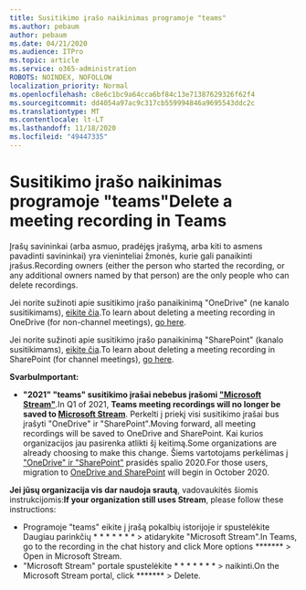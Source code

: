 ```yaml
---
title: Susitikimo įrašo naikinimas programoje "teams"
ms.author: pebaum
author: pebaum
ms.date: 04/21/2020
ms.audience: ITPro
ms.topic: article
ms.service: o365-administration
ROBOTS: NOINDEX, NOFOLLOW
localization_priority: Normal
ms.openlocfilehash: c8e6c1bc9a64cca6bf84c13e71387629326f62f4
ms.sourcegitcommit: dd4054a97ac9c317cb559994846a9695543ddc2c
ms.translationtype: MT
ms.contentlocale: lt-LT
ms.lasthandoff: 11/18/2020
ms.locfileid: "49447335"
---
```

# <a name="delete-a-meeting-recording-in-teams"></a><span data-ttu-id="1cf46-102">Susitikimo įrašo naikinimas programoje "teams"</span><span class="sxs-lookup"><span data-stu-id="1cf46-102">Delete a meeting recording in Teams</span></span>

<span data-ttu-id="1cf46-103">Įrašų savininkai (arba asmuo, pradėjęs įrašymą, arba kiti to asmens pavadinti savininkai) yra vieninteliai žmonės, kurie gali panaikinti įrašus.</span><span class="sxs-lookup"><span data-stu-id="1cf46-103">Recording owners (either the person who started the recording, or any additional owners named by that person) are the only people who can delete recordings.</span></span>  

<span data-ttu-id="1cf46-104">Jei norite sužinoti apie susitikimo įrašo panaikinimą "OneDrive" (ne kanalo susitikimams),  [eikite čia](https://support.microsoft.com/office/21fe345a-e488-4fa7-932b-f053c1bebe8a).</span><span class="sxs-lookup"><span data-stu-id="1cf46-104">To learn about deleting a meeting recording in OneDrive (for non-channel meetings),  [go here](https://support.microsoft.com/office/21fe345a-e488-4fa7-932b-f053c1bebe8a).</span></span>  

<span data-ttu-id="1cf46-105">Jei norite sužinoti apie susitikimo įrašo panaikinimą "SharePoint" (kanalo susitikimams),  [eikite čia](https://support.microsoft.com/office/71f3c90a-0d24-4d80-8b66-f88234b79a52).</span><span class="sxs-lookup"><span data-stu-id="1cf46-105">To learn about deleting a meeting recording in SharePoint (for channel meetings),  [go here](https://support.microsoft.com/office/71f3c90a-0d24-4d80-8b66-f88234b79a52).</span></span>  

<span data-ttu-id="1cf46-106">**Svarbu**</span><span class="sxs-lookup"><span data-stu-id="1cf46-106">**Important:**</span></span>

- <span data-ttu-id="1cf46-107">**"2021" "teams" susitikimo įrašai nebebus įrašomi ["Microsoft Stream"](https://stream.microsoft.com/)**.</span><span class="sxs-lookup"><span data-stu-id="1cf46-107">In Q1 of 2021, **Teams meeting recordings will no longer be saved to  [Microsoft Stream](https://stream.microsoft.com/)**.</span></span> <span data-ttu-id="1cf46-108">Perkelti į priekį visi susitikimo įrašai bus įrašyti "OneDrive" ir "SharePoint".</span><span class="sxs-lookup"><span data-stu-id="1cf46-108">Moving forward, all meeting recordings will be saved to OneDrive and SharePoint.</span></span> <span data-ttu-id="1cf46-109">Kai kurios organizacijos jau pasirenka atlikti šį keitimą.</span><span class="sxs-lookup"><span data-stu-id="1cf46-109">Some organizations are already choosing to make this change.</span></span> <span data-ttu-id="1cf46-110">Šiems vartotojams perkėlimas į  ["OneDrive" ir "SharePoint"](https://docs.microsoft.com/MicrosoftTeams/tmr-meeting-recording-change)  prasidės spalio 2020.</span><span class="sxs-lookup"><span data-stu-id="1cf46-110">For those users, migration to  [OneDrive and SharePoint](https://docs.microsoft.com/MicrosoftTeams/tmr-meeting-recording-change)  will begin in October 2020.</span></span>

<span data-ttu-id="1cf46-111">**Jei jūsų organizacija vis dar naudoja srautą**, vadovaukitės šiomis instrukcijomis:</span><span class="sxs-lookup"><span data-stu-id="1cf46-111">**If your organization still uses Stream**, please follow these instructions:</span></span>

- <span data-ttu-id="1cf46-112">Programoje "teams" eikite į įrašą pokalbių istorijoje ir spustelėkite Daugiau parinkčių \* \* \* \* \* \* \* > atidarykite "Microsoft Stream".</span><span class="sxs-lookup"><span data-stu-id="1cf46-112">In Teams, go to the recording in the chat history and click More options  \*\*\*\*\*\*\*  > Open in Microsoft Stream.</span></span>
- <span data-ttu-id="1cf46-113">"Microsoft Stream" portale spustelėkite \* \* \* \* \* \* \* > naikinti.</span><span class="sxs-lookup"><span data-stu-id="1cf46-113">On the Microsoft Stream portal, click  \*\*\*\*\*\*\* > Delete.</span></span>
